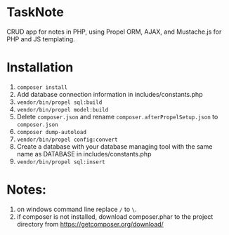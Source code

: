# TaskNote

CRUD app for notes in PHP, using Propel ORM, AJAX, and Mustache.js for PHP and JS templating. 

# Installation


1. `composer install`
2. Add database connection information in includes/constants.php
3. `vendor/bin/propel sql:build`
4. `vendor/bin/propel model:build`
5. Delete `composer.json` and rename `composer.afterPropelSetup.json` to `composer.json`
6. `composer dump-autoload`
7. `vendor/bin/propel config:convert`
8. Create a database with your database managing tool with the same name as DATABASE in includes/constants.php
9. `vendor/bin/propel sql:insert`


# Notes: 
  1. on windows command line replace `/` to `\`.
  2. if composer is not installed, download composer.phar to the project directory from https://getcomposer.org/download/
